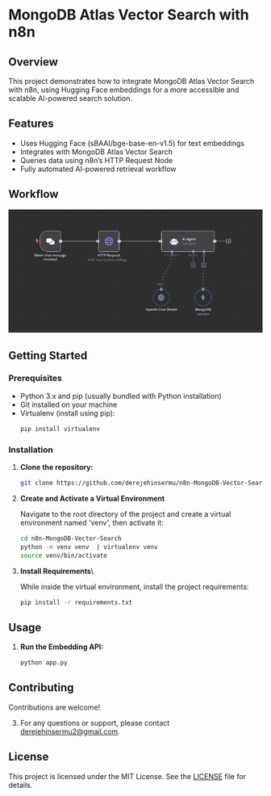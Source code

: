 # MongoDB Atlas Vector Search with n8n 

## Overview

This project demonstrates how to integrate MongoDB Atlas Vector Search with n8n, using Hugging Face embeddings for a more accessible and scalable AI-powered search solution.

## Features

- Uses Hugging Face (sBAAI/bge-base-en-v1.5) for text embeddings
- Integrates with MongoDB Atlas Vector Search
- Queries data using n8n’s HTTP Request Node
- Fully automated AI-powered retrieval workflow


## Workflow
![](MongoDB_Atlas_Vector_Search.png)

## Getting Started

### Prerequisites

- Python 3.x and pip (usually bundled with Python installation)
- Git installed on your machine
- Virtualenv (install using pip):
  ```bash
  pip install virtualenv

### Installation

1. **Clone the repository:**
   ```bash
   git clone https://github.com/derejehinsermu/n8n-MongoDB-Vector-Search.git

2. **Create and Activate a Virtual Environment**
   
    Navigate to the root directory of the project and create a virtual environment named 'venv', then activate it:
    ```sh
    cd n8n-MongoDB-Vector-Search
    python -m venv venv  | virtualenv venv
    source venv/bin/activate
    ```
3. **Install Requirements**\
   
    While inside the virtual environment, install the project requirements:
    ```sh
    pip install -r requirements.txt
    ```

## Usage

1. **Run the Embedding API:**
   ```bash
   python app.py


## Contributing

Contributions are welcome! 

3. For any questions or support, please contact derejehinsermu2@gmail.com.

## License

This project is licensed under the MIT License. See the [LICENSE](LICENSE) file for details.

